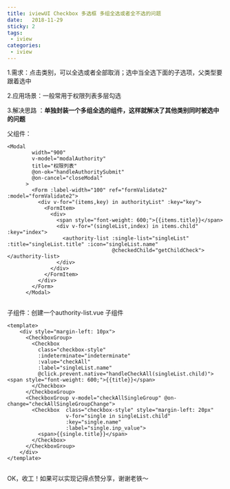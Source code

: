 ```yaml
---
title: iviewUI Checkbox 多选框 多组全选或者全不选的问题
date:   2018-11-29 
sticky: 2
tags:
 - iview
categories:
 - iview
---
```


1.需求：点击类别，可以全选或者全部取消；选中当全选下面的子选项，父类型要跟着选中

2.应用场景：一般常用于权限列表多层勾选

3.解决思路 ：**单独封装一个多组全选的组件，这样就解决了其他类别同时被选中的问题**

父组件：

```
<Modal
        width="900"
        v-model="modalAuthority"
        title="权限列表"
        @on-ok="handleAuthoritySubmit"
        @on-cancel="closeModal"
      >
        <Form :label-width="100" ref="formValidate2" :model="formValidate2">
          <div v-for="(items,key) in authorityList" :key="key">
            <FormItem>
              <div>
                <span style="font-weight: 600;">{{items.title}}</span>
                <div v-for="(singleList,index) in items.child" :key="index">
                  <authority-list :single-list="singleList" :title="singleList.title" :icon="singleList.name"
                                  @checkedChild="getChildCheck"></authority-list>
                </div>
              </div>
            </FormItem>
          </div>
        </Form>
      </Modal>
```

![点击并拖拽以移动](data:image/gif;base64,R0lGODlhAQABAPABAP///wAAACH5BAEKAAAALAAAAAABAAEAAAICRAEAOw==)



子组件：创建一个authority-list.vue 子组件

```
<template>
    <div style="margin-left: 10px">
      <CheckboxGroup>
        <Checkbox
          class="checkbox-style"
          :indeterminate="indeterminate"
          :value="checkAll"
          :label="singleList.name"
          @click.prevent.native="handleCheckAll(singleList.child)"><span style="font-weight: 600;">{{title}}</span>
        </Checkbox>
      </CheckboxGroup>
      <CheckboxGroup v-model="checkAllSingleGroup" @on-change="checkAllSingleGroupChange">
        <Checkbox  class="checkbox-style" style="margin-left: 20px"
                   v-for="single in singleList.child"
                   :key="single.name"
                   :label="single.inp_value">
          <span>{{single.title}}</span>
        </Checkbox>
      </CheckboxGroup>
    </div>
</template>
```

![点击并拖拽以移动](data:image/gif;base64,R0lGODlhAQABAPABAP///wAAACH5BAEKAAAALAAAAAABAAEAAAICRAEAOw==)

OK，收工！如果可以实现记得点赞分享，谢谢老铁～